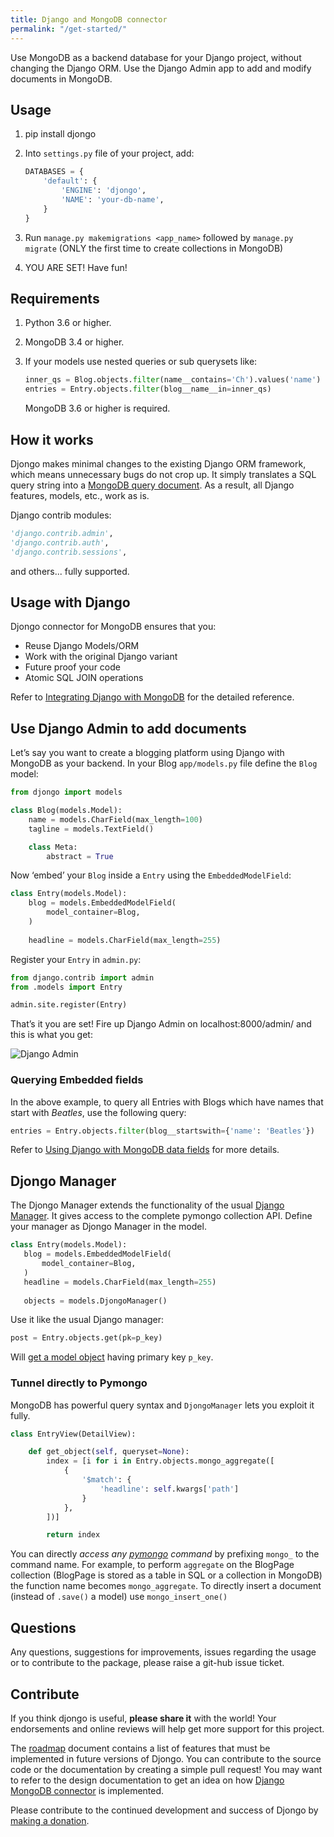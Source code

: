 ```yaml
---
title: Django and MongoDB connector
permalink: "/get-started/"
---
```



Use MongoDB as a backend database for your Django project, without changing the Django ORM. Use the Django Admin app to add and modify documents in MongoDB. 

## Usage

1. pip install djongo
2. Into `settings.py` file of your project, add:

      ```python
      DATABASES = {
          'default': {
              'ENGINE': 'djongo',
              'NAME': 'your-db-name',
          }
      }
      ```
  
3. Run `manage.py makemigrations <app_name>` followed by `manage.py migrate` (ONLY the first time to create collections in MongoDB)
4. YOU ARE SET! Have fun!

## Requirements

1. Python 3.6 or higher.
2. MongoDB 3.4 or higher.
3. If your models use nested queries or sub querysets like:
  
      ```python
      inner_qs = Blog.objects.filter(name__contains='Ch').values('name')
      entries = Entry.objects.filter(blog__name__in=inner_qs)
      ```
   MongoDB 3.6 or higher is required.


## How it works

Djongo makes minimal changes to the existing Django ORM framework, which means unnecessary bugs do not crop up. It simply translates a SQL query string into a [MongoDB query document](https://docs.mongodb.com/manual/tutorial/query-documents/). As a result, all Django features, models, etc., work as is.
  
Django contrib modules: 

```python
'django.contrib.admin',
'django.contrib.auth',    
'django.contrib.sessions',
```
and others... fully supported.
  
## Usage with Django

Djongo connector for MongoDB ensures that you:

 * Reuse Django Models/ORM
 * Work with the original Django variant
 * Future proof your code
 * Atomic SQL JOIN operations
 
Refer to [Integrating Django with MongoDB](/djongo/integrating-django-with-mongodb/) for the detailed reference.

## Use Django Admin to add documents

Let’s say you want to create a blogging platform using Django with MongoDB as your backend.
In your Blog `app/models.py` file define the `Blog` model:

```python
from djongo import models

class Blog(models.Model):
    name = models.CharField(max_length=100)
    tagline = models.TextField()

    class Meta:
        abstract = True
```

Now ‘embed’ your `Blog` inside a `Entry` using the `EmbeddedModelField`:

```python
class Entry(models.Model):
    blog = models.EmbeddedModelField(
        model_container=Blog,
    )
    
    headline = models.CharField(max_length=255)
```

Register your `Entry` in `admin.py`:

```python
from django.contrib import admin
from .models import Entry

admin.site.register(Entry)
```

That’s it you are set! Fire up Django Admin on localhost:8000/admin/ and this is what you get:


![Django Admin](/djongo/assets/images/admin.png)


### Querying Embedded fields

In the above example, to query all Entries with Blogs which have names that start with *Beatles*, use the following query:

```python
entries = Entry.objects.filter(blog__startswith={'name': 'Beatles'})
```

Refer to [Using Django with MongoDB data fields](/djongo/using-django-with-mongodb-data-fields/) for more details.

## Djongo Manager
 The Djongo Manager extends the  functionality of the usual [Django Manager](https://docs.djangoproject.com/en/dev/topics/db/managers/). It gives access to  the complete pymongo collection API. Define your manager as Djongo Manager in the model.

 ```python
class Entry(models.Model):
    blog = models.EmbeddedModelField(
        model_container=Blog,
    )
    headline = models.CharField(max_length=255)
    
    objects = models.DjongoManager()
```

Use it like the usual Django manager:

```python
post = Entry.objects.get(pk=p_key)
```

Will [get a model object](https://docs.djangoproject.com/en/dev/topics/db/queries/#retrieving-a-single-object-with-get) having primary key `p_key`.

### Tunnel directly to Pymongo 

MongoDB has powerful query syntax and `DjongoManager` lets you exploit it fully.

```python
class EntryView(DetailView):

    def get_object(self, queryset=None):
        index = [i for i in Entry.objects.mongo_aggregate([
            {
                '$match': {
                    'headline': self.kwargs['path']
                }
            },
        ])]

        return index

```

You can directly *access any [pymongo](https://api.mongodb.com/python/current/) command* by prefixing `mongo_` to the command name. For example, to perform `aggregate` on the BlogPage collection (BlogPage is stored as a table in SQL or a collection in MongoDB) the function name becomes `mongo_aggregate`. To directly insert a document (instead of `.save()` a model) use `mongo_insert_one()`

## Questions
 
Any questions, suggestions for improvements, issues regarding the usage or to contribute to the package, please raise a git-hub issue ticket.

## Contribute
 
If you think djongo is useful, **please share it** with the world! Your endorsements and online reviews will help get more support for this project.
  
The [roadmap](/djongo/roadmap/) document contains a list of features that must be implemented in future versions of Djongo. You can contribute to the source code or the documentation by creating a simple pull request! You may want to refer to the design documentation to get an idea on how [Django MongoDB connector](/djongo/django-mongodb-connector-design-document/) is implemented.
 
Please contribute to the continued development and success of Djongo by [making a donation](/djongo/donate/).

